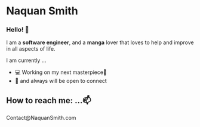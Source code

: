 <h1>Naquan Smith</h1>
<h3>Hello! 👋</h3>
<p> I am a <b>software engineer</b>, <!-- a <b>graduate</b> student at <a href="https://www.gatech.edu/"><b>Georgia Institute of Technology</b></a>,--> and a <b>manga</b> lover that loves to help and improve in all aspects of life.</p> 

<p>I am currently ...</p>
<ul>
  <li>💻 Working on my next masterpiece🔭</li>


  <!-- <li>🆘 looking for help with <b>day trading </b>🤔</li> -->
  <li>💬 and always will be open to connect</li>
</ul>


<h2>How to reach me: ...📫 </h2>
Contact@NaquanSmith.com
<!--  <a href="https://www.linkedin.com/in/naquan-s/" >
<img src="https://www.linkedin.com/favicon.ico" style="height: 35px; width: 35px;"  alt="LinkedIn" /> 
</a>  -->



<!--<p>⚡ Fun fact: ...</p>
<p>The atom </p>
<br>-->

<!-- gifs -->
<!--
**ncsQuan/ncsQuan** is a ✨ _special_ ✨ repository because its `README.md` (this file) appears on your GitHub profile.
-->
<link rel="stylesheet" href="https://cdnjs.cloudflare.com/ajax/libs/font-awesome/4.7.0/css/font-awesome.min.css">
